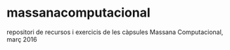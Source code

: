 # massanacomputacional
repositori de recursos i exercicis de les càpsules Massana Computacional, març 2016
